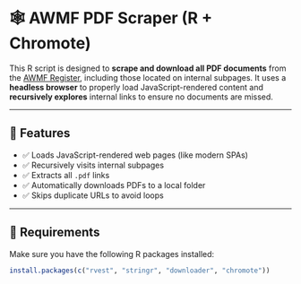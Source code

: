 # 🕸️ AWMF PDF Scraper (R + Chromote)

This R script is designed to **scrape and download all PDF documents** from the [AWMF Register](https://register.awmf.org/de/start), including those located on internal subpages. It uses a **headless browser** to properly load JavaScript-rendered content and **recursively explores** internal links to ensure no documents are missed.

---

## 📌 Features

- ✅ Loads JavaScript-rendered web pages (like modern SPAs)
- ✅ Recursively visits internal subpages
- ✅ Extracts all `.pdf` links
- ✅ Automatically downloads PDFs to a local folder
- ✅ Skips duplicate URLs to avoid loops

---

## 🧰 Requirements

Make sure you have the following R packages installed:

```r
install.packages(c("rvest", "stringr", "downloader", "chromote"))
